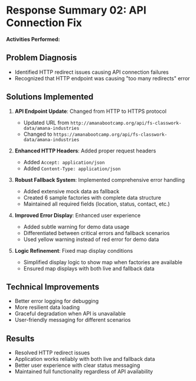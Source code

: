 # Response Summary 02: API Connection Fix

**Activities Performed:**

## Problem Diagnosis
- Identified HTTP redirect issues causing API connection failures
- Recognized that HTTP endpoint was causing "too many redirects" error

## Solutions Implemented
1. **API Endpoint Update**: Changed from HTTP to HTTPS protocol
   - Updated URL from `http://amanabootcamp.org/api/fs-classwork-data/amana-industries`
   - Changed to `https://amanabootcamp.org/api/fs-classwork-data/amana-industries`

2. **Enhanced HTTP Headers**: Added proper request headers
   - Added `Accept: application/json`
   - Added `Content-Type: application/json`

3. **Robust Fallback System**: Implemented comprehensive error handling
   - Added extensive mock data as fallback
   - Created 6 sample factories with complete data structure
   - Maintained all required fields (location, status, contact, etc.)

4. **Improved Error Display**: Enhanced user experience
   - Added subtle warning for demo data usage
   - Differentiated between critical errors and fallback scenarios
   - Used yellow warning instead of red error for demo data

5. **Logic Refinement**: Fixed map display conditions
   - Simplified display logic to show map when factories are available
   - Ensured map displays with both live and fallback data

## Technical Improvements
- Better error logging for debugging
- More resilient data loading
- Graceful degradation when API is unavailable
- User-friendly messaging for different scenarios

## Results
- Resolved HTTP redirect issues
- Application works reliably with both live and fallback data
- Better user experience with clear status messaging
- Maintained full functionality regardless of API availability
